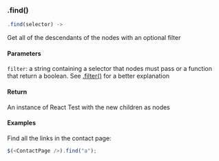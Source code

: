 ### .find()

```js
.find(selector) ->
```

Get all of the descendants of the nodes with an optional filter

#### Parameters

`filter`: a string containing a selector that nodes must pass or a function that return a boolean. See [.filter()](#filter) for a better explanation

#### Return

An instance of React Test with the new children as nodes

#### Examples

Find all the links in the contact page:

```js
$(<ContactPage />).find("a");
```
